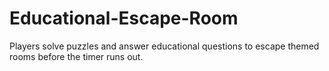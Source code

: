 # Educational-Escape-Room
Players solve puzzles and answer educational questions to escape themed rooms before the timer  runs out.

